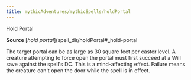 ```yaml
---
title: mythicAdventures/mythicSpells/holdPortal
---
```

Hold Portal

**Source** [_hold portal_](spell_dir/holdPortal#_hold-portal

The target portal can be as large as 30 square feet per caster level. A creature attempting to force open the portal must first succeed at a Will save against the spell's DC. This is a mind-affecting effect. Failure means the creature can't open the door while the spell is in effect.

